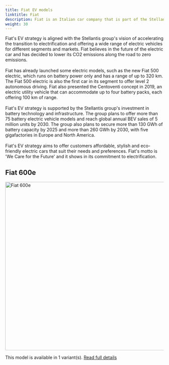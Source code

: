 ```yaml
---
title: Fiat EV models
linktitle: Fiat
description: Fiat is an Italian car company that is part of the Stellantis group, which also includes brands like Peugeot, Citroën, Jeep, Chrysler and Dodge. Fiat is known for its small and compact cars, such as the Fiat 500, Panda and Tipo.
weight: 30
---
```

Fiat's EV strategy is aligned with the Stellantis group's vision of accelerating the transition to electrification and offering a wide range of electric vehicles for different segments and markets. Fiat believes in the future of the electric car and has decided to lower its CO2 emissions along the road to zero emissions.<br /><br />Fiat has already launched some electric models, such as the new Fiat 500 electric, which runs on battery power only and has a range of up to 320 km. The Fiat 500 electric is also the first car in its segment to offer level 2 autonomous driving. Fiat also presented the Centoventi concept in 2019, an electric utility vehicle that can accommodate up to four battery packs, each offering 100 km of range.<br /><br />Fiat's EV strategy is supported by the Stellantis group's investment in battery technology and infrastructure. The group plans to offer more than 75 battery electric vehicle models and reach global annual BEV sales of 5 million units by 2030. The group also plans to secure more than 130 GWh of battery capacity by 2025 and more than 260 GWh by 2030, with five gigafactories in Europe and North America.<br /><br />       Fiat's EV strategy aims to offer customers affordable, stylish and eco-friendly electric cars that suit their needs and preferences. Fiat's motto is 'We Care for the Future' and it shows in its commitment to electrification.


## Fiat 600e

<a href="600e"><img src="https://media.evkx.net/multimedia/models/fiat/600e/600e/main_1_st.jpg" width="800" height="533" alt="Fiat 600e" ></a>

This model is available in 1 variant(s). 
[Read full details](600e/)
